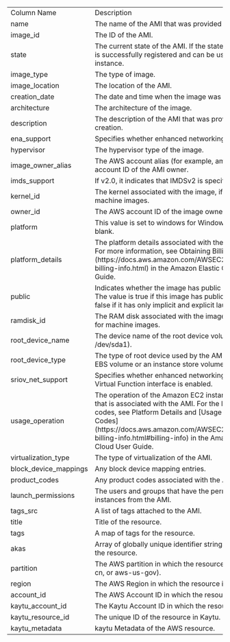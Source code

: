 <table>
	<tr><td>Column Name</td><td>Description</td></tr>
	<tr><td>name</td><td>The name of the AMI that was provided during image creation.</td></tr>
	<tr><td>image_id</td><td>The ID of the AMI.</td></tr>
	<tr><td>state</td><td>The current state of the AMI. If the state is available, the image is successfully registered and can be used to launch an instance.</td></tr>
	<tr><td>image_type</td><td>The type of image.</td></tr>
	<tr><td>image_location</td><td>The location of the AMI.</td></tr>
	<tr><td>creation_date</td><td>The date and time when the image was created.</td></tr>
	<tr><td>architecture</td><td>The architecture of the image.</td></tr>
	<tr><td>description</td><td>The description of the AMI that was provided during image creation.</td></tr>
	<tr><td>ena_support</td><td>Specifies whether enhanced networking with ENA is enabled.</td></tr>
	<tr><td>hypervisor</td><td>The hypervisor type of the image.</td></tr>
	<tr><td>image_owner_alias</td><td>The AWS account alias (for example, amazon, self) or the AWS account ID of the AMI owner.</td></tr>
	<tr><td>imds_support</td><td>If v2.0, it indicates that IMDSv2 is specified in the AMI.</td></tr>
	<tr><td>kernel_id</td><td>The kernel associated with the image, if any. Only applicable for machine images.</td></tr>
	<tr><td>owner_id</td><td>The AWS account ID of the image owner.</td></tr>
	<tr><td>platform</td><td>This value is set to windows for Windows AMIs; otherwise, it is blank.</td></tr>
	<tr><td>platform_details</td><td>The platform details associated with the billing code of the AMI. For more information, see Obtaining Billing Information (https://docs.aws.amazon.com/AWSEC2/latest/UserGuide/ami-billing-info.html) in the Amazon Elastic Compute Cloud User Guide.</td></tr>
	<tr><td>public</td><td>Indicates whether the image has public launch permissions. The value is true if this image has public launch permissions or false if it has only implicit and explicit launch permissions.</td></tr>
	<tr><td>ramdisk_id</td><td>The RAM disk associated with the image, if any. Only applicable for machine images.</td></tr>
	<tr><td>root_device_name</td><td>The device name of the root device volume (for example, /dev/sda1).</td></tr>
	<tr><td>root_device_type</td><td>The type of root device used by the AMI. The AMI can use an EBS volume or an instance store volume.</td></tr>
	<tr><td>sriov_net_support</td><td>Specifies whether enhanced networking with the Intel 82599 Virtual Function interface is enabled.</td></tr>
	<tr><td>usage_operation</td><td>The operation of the Amazon EC2 instance and the billing code that is associated with the AMI. For the list of UsageOperation codes, see Platform Details and [Usage Operation Billing Codes](https://docs.aws.amazon.com/AWSEC2/latest/UserGuide/ami-billing-info.html#billing-info) in the Amazon Elastic Compute Cloud User Guide.</td></tr>
	<tr><td>virtualization_type</td><td>The type of virtualization of the AMI.</td></tr>
	<tr><td>block_device_mappings</td><td>Any block device mapping entries.</td></tr>
	<tr><td>product_codes</td><td>Any product codes associated with the AMI.</td></tr>
	<tr><td>launch_permissions</td><td>The users and groups that have the permissions for creating instances from the AMI.</td></tr>
	<tr><td>tags_src</td><td>A list of tags attached to the AMI.</td></tr>
	<tr><td>title</td><td>Title of the resource.</td></tr>
	<tr><td>tags</td><td>A map of tags for the resource.</td></tr>
	<tr><td>akas</td><td>Array of globally unique identifier strings (also known as) for the resource.</td></tr>
	<tr><td>partition</td><td>The AWS partition in which the resource is located (aws, aws-cn, or aws-us-gov).</td></tr>
	<tr><td>region</td><td>The AWS Region in which the resource is located.</td></tr>
	<tr><td>account_id</td><td>The AWS Account ID in which the resource is located.</td></tr>
	<tr><td>kaytu_account_id</td><td>The Kaytu Account ID in which the resource is located.</td></tr>
	<tr><td>kaytu_resource_id</td><td>The unique ID of the resource in Kaytu.</td></tr>
	<tr><td>kaytu_metadata</td><td>kaytu Metadata of the AWS resource.</td></tr>
</table>